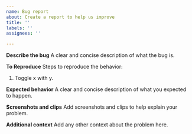 ```yaml
---
name: Bug report
about: Create a report to help us improve
title: ''
labels: ''
assignees: ''

---
```


**Describe the bug**
A clear and concise description of what the bug is.

**To Reproduce**
Steps to reproduce the behavior:
1. Toggle x with y.

**Expected behavior**
A clear and concise description of what you expected to happen.

**Screenshots and clips**
Add screenshots and clips to help explain your problem.

**Additional context**
Add any other context about the problem here.
